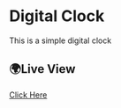 # Digital Clock

This is a simple digital clock

## 🌍Live View

[Click Here](https://devilghost404.github.io/digital_clock/)
